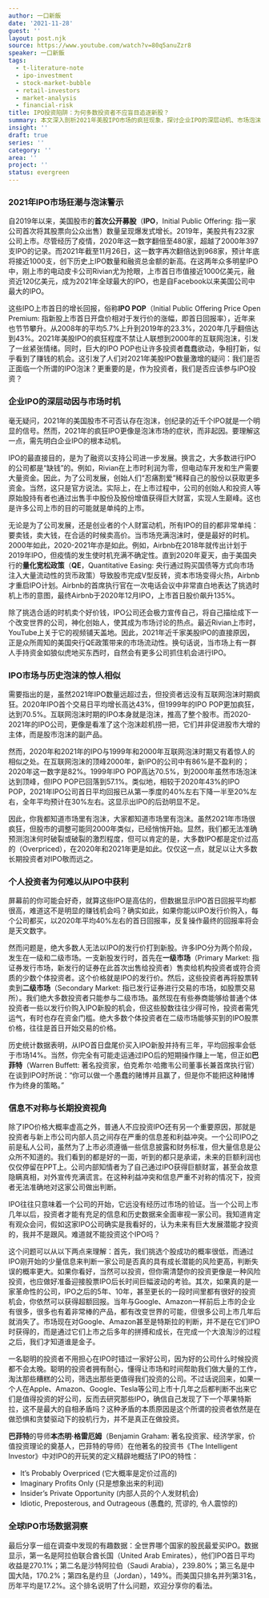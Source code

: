 ```yaml
---
author: 一口新飯
date: '2021-11-28'
guest: ''
layout: post.njk
source: https://www.youtube.com/watch?v=80q5anuZzr8
speaker: 一口新飯
tags:
  - t-literature-note
  - ipo-investment
  - stock-market-bubble
  - retail-investors
  - market-analysis
  - financial-risk
title: IPO投资陷阱：为何多数投资者不应盲目追逐新股？
summary: 本文深入剖析2021年美股IPO市场的疯狂现象，探讨企业IPO的深层动机、市场泡沫的成因及个人投资者面临的风险。文章强调信息不对称和高估值是IPO投资的主要障碍，建议投资者应保持耐心，避免盲目追逐新股。
insight: ''
draft: true
series: ''
category: ''
area: ''
project: ''
status: evergreen
---
```

### 2021年IPO市场狂潮与泡沫警示

自2019年以来，美国股市的**首次公开募股**（**IPO**，Initial Public Offering: 指一家公司首次将其股票向公众出售）数量呈现爆发式增长。2019年，美股共有232家公司上市。尽管经历了疫情，2020年这一数字翻倍至480家，超越了2000年397支IPO的记录。而2021年截至11月26日，这一数字再次翻倍达到968家，预计年底将接近1000支，创下历史上IPO数量和融资总金额的新高。在这两年众多明星IPO中，刚上市的电动皮卡公司Rivian尤为抢眼，上市首日市值接近1000亿美元，融资近120亿美元，成为2021年全球最大的IPO，也是自Facebook以来美国公司中最大的IPO。

这些IPO上市首日的增长回报，俗称**IPO POP**（Initial Public Offering Price Open Premium: 指新股上市首日开盘价相对于发行价的涨幅，即首日回报率），近年来也节节攀升。从2008年的平均5.7%上升到2019年的23.3%，2020年几乎翻倍达到43%。2021年美股IPO的疯狂程度不禁让人联想到2000年的互联网泡沫，引发了一丝紧张情绪。同时，巨大的IPO POP也让许多投资者蠢蠢欲动，争相打新，似乎看到了赚钱的机会。这引发了人们对2021年美股IPO数量激增的疑问：我们是否正面临一个所谓的IPO泡沫？更重要的是，作为投资者，我们是否应该参与IPO投资？

### 企业IPO的深层动因与市场时机

毫无疑问，2021年的美国股市不可否认存在泡沫，创纪录的近千个IPO就是一个明显的信号。然而，2021年的疯狂IPO更像是泡沫市场的症状，而非起因。要理解这一点，需先明白企业IPO的根本动机。

IPO的最直接目的，是为了融资以支持公司进一步发展。换言之，大多数进行IPO的公司都是“缺钱”的。例如，Rivian在上市时利润为零，但电动车开发和生产需要大量资金。因此，为了公司发展，创始人们“忍痛割爱”稀释自己的股份以获取更多资金。当然，这只是官方说法。实际上，在上市过程中，公司的创始人和投资人等原始股持有者也通过出售手中股份及股份增值获得巨大财富，实现人生巅峰。这也是许多公司上市的目的可能就是单纯的上市。

无论是为了公司发展，还是创业者的个人财富动机，所有IPO的目的都非常单纯：要卖钱，卖大钱，在合适的时候卖高价。当市场充满泡沫时，便是最好的时机。2000年如此，2020-2021年亦是如此。例如，Airbnb在2018年就传出计划于2019年IPO，但疫情的发生使时机充满不确定性。直到2020年夏天，由于美国央行的**量化宽松政策**（**QE**，Quantitative Easing: 央行通过购买国债等方式向市场注入大量流动性的货币政策）导致股市完成V型反转，资本市场变得火热，Airbnb才重启IPO计划。Airbnb的首席执行官在一次电话会议中非常直白地表达了挑选时机上市的意图，最终Airbnb于2020年12月IPO，上市首日股价飙升135%。

除了挑选合适的时机卖个好价钱，IPO公司还会极力宣传自己，将自己描绘成下一个改变世界的公司，神化创始人，使其成为市场讨论的热点。最近Rivian上市时，YouTube上关于它的视频铺天盖地。因此，2021年近千家美股IPO的直接原因，正是众所周知的美国央行QE政策带来的市场流动性。换句话说，当市场上有一群人手持资金如狼似虎地买东西时，自然会有更多公司抓住机会进行IPO。

### IPO市场与历史泡沫的惊人相似

需要指出的是，虽然2021年IPO数量远超过去，但投资者远没有互联网泡沫时期疯狂。2020年IPO首个交易日平均增长高达43%，但1999年的IPO POP更加疯狂，达到70.5%。互联网泡沫时期的IPO本身就是泡沫，推高了整个股市。而2020-2021年的IPO公司，更像是看准了这个泡沫趁机捞一把，它们并非促进股市大增的主体，而是股市泡沫的副产品。

然而，2020年和2021年的IPO与1999年和2000年互联网泡沫时期又有着惊人的相似之处。在互联网泡沫的顶峰2000年，新IPO的公司中有86%是不盈利的；2020年这一数字是82%。1999年IPO POP高达70.5%，到2000年虽然市场泡沫达到顶峰，但IPO POP已回落到57.1%。类似地，相较于2020年43%的IPO POP，2021年IPO公司首日平均回报已从第一季度的40%左右下降一半至20%左右，全年平均预计在30%左右。这显示出IPO的后劲明显不足。

因此，你我都知道市场里有泡沫，大家都知道市场里有泡沫。虽然2021年市场很疯狂，但股市的调整可能同2000年类似，已经悄悄开始。显然，我们都无法准确预测泡沫何时破裂或破裂的激烈程度，但可以肯定的是，大多数IPO都是定价过高的（Overpriced），在2020年和2021年更是如此。仅仅这一点，就足以让大多数长期投资者对IPO敬而远之。

### 个人投资者为何难以从IPO中获利

屏幕前的你可能会好奇，就算这些IPO是高估的，但数据显示IPO首日回报平均都很高，难道这不是明显的赚钱机会吗？确实如此，如果你能以IPO发行价购入，每个公司都买，以2020年平均40%左右的首日回报率，反复操作最终的回报率将会是天文数字。

然而问题是，绝大多数人无法以IPO的发行价打到新股。许多IPO分为两个阶段，发生在一级和二级市场。一支新股发行时，首先在**一级市场**（Primary Market: 指证券发行市场，新发行的证券在此首次出售给投资者）售卖给机构投资者或符合资质的少数个体投资者。这个价格就是IPO的发行价。然后，这些投资者再将股票转卖到**二级市场**（Secondary Market: 指已发行证券进行交易的市场，如股票交易所）。我们绝大多数投资者只能参与二级市场。虽然现在有些券商能够给普通个体投资者一些以发行价购入IPO新股的机会，但这些股数往往少得可怜，投资者需凭运气，有时也存在资金门槛。绝大多数个体投资者在二级市场能够买到的IPO股票价格，往往是首日开始交易的价格。

历史统计数据表明，从IPO首日盘尾价买入IPO新股并持有三年，平均回报率会低于市场14%。当然，你完全有可能走运通过IPO后的短期操作赚上一笔，但正如**巴菲特**（Warren Buffett: 著名投资家，伯克希尔·哈撒韦公司董事长兼首席执行官）在谈到IPO时所说：“你可以做一个愚蠢的赌博并且赢了，但是你不能把这种赌博作为终身的策略。”

### 信息不对称与长期投资视角

除了IPO价格大概率虚高之外，普通人不应投资IPO还有另一个重要原因，那就是投资者与新上市公司内部人员之间存在严重的信息差和利益冲突。一个公司IPO之前是私人公司，虽然为了上市必须遵循一些信息披露和财务标准，但大量信息是公众所不知道的。我们看到的都是好的一面，听到的都只是承诺，未来的巨额利润也仅仅停留在PPT上。公司内部知情者为了自己通过IPO获得巨额财富，甚至会故意隐瞒真相，对外宣传充满谎言。在这种利益冲突和信息严重不对称的情况下，投资者无法准确地对这家公司做出判断。

IPO往往只意味着一个公司的开始，它远没有经历过市场的验证。当一个公司上市几年以后，投资者才能有充足的信息和历史数据来全面审视一家公司。我知道肯定有观众会问，假如这家IPO公司确实是我看好的，认为未来有巨大发展潜能才投资的，我并不是跟风。难道就不能投资这个IPO吗？

这个问题可以从以下两点来理解：首先，我们挑选个股成功的概率很低，而通过IPO刚开始的少量信息来判断一家公司是否真的具有成长潜能的风险更高，判断失误的概率更大。如果你看好，当然可以投资，但你需清楚你的投资更像是一种风险投资，也应做好准备迎接股票IPO后长时间巨幅波动的考验。其次，如果真的是一家革命性的公司，IPO之后的5年、10年，甚至更长的一段时间里都有很好的投资机会，你依然可以获得超额回报。当年与Google、Amazon一样前后上市的企业有很多，很多也有着非常棒的产品，都有改变世界的可能，但很多公司上市几年后就消失了。市场现在对Google、Amazon甚至是特斯拉的判断，并不是在它们IPO时获得的，而是通过它们上市之后多年的拼搏和成长，在完成一个大浪淘沙的过程之后，我们才知道谁是金子。

一名聪明的投资者不用担心在IPO时错过一家好公司，因为好的公司什么时候投资都不会太晚。聪明的投资者拥有耐心，懂得让市场和时间帮助我们做大量的工作，淘汰那些糟糕的公司，筛选出那些更值得我们投资的公司。不过话说回来，如果一个人在Apple、Amazon、Google、Tesla等公司上市十几年之后都判断不出来它们是值得投资的好公司，反而去研究那些IPO，确信自己发现了下一个苹果特斯拉，这不是最大的自相矛盾吗？这种矛盾的本质原因是这个所谓的投资者依然是在做恐惧和贪婪驱动下的投机行为，并不是真正在做投资。

**巴菲特**的导师**本杰明·格雷厄姆**（Benjamin Graham: 著名投资家、经济学家，价值投资理论的奠基人，巴菲特的导师）在他著名的投资书《The Intelligent Investor》中对IPO的开玩笑的定义精辟地概括了IPO的特性：
*   It’s Probably Overpriced (它大概率是定价过高的)
*   Imaginary Profits Only (只是想象出来的利润)
*   Insider’s Private Opportunity (内部人员的个人发财机会)
*   Idiotic, Preposterous, and Outrageous (愚蠢的, 荒谬的, 令人震惊的)

### 全球IPO市场数据洞察

最后分享一组在调查中发现的有趣数据：全世界哪个国家的股民最爱买IPO。数据显示，第一名是阿拉伯联合酋长国（United Arab Emirates），他们IPO首日平均收益是270.1%；第二名是沙特阿拉伯（Saudi Arabia），239.80%；第三名是中国大陆，170.2%；第四名是约旦（Jordan），149%。而美国只排名并列第31名，历年平均是17.2%。这个排名说明了什么问题，欢迎分享你的看法。